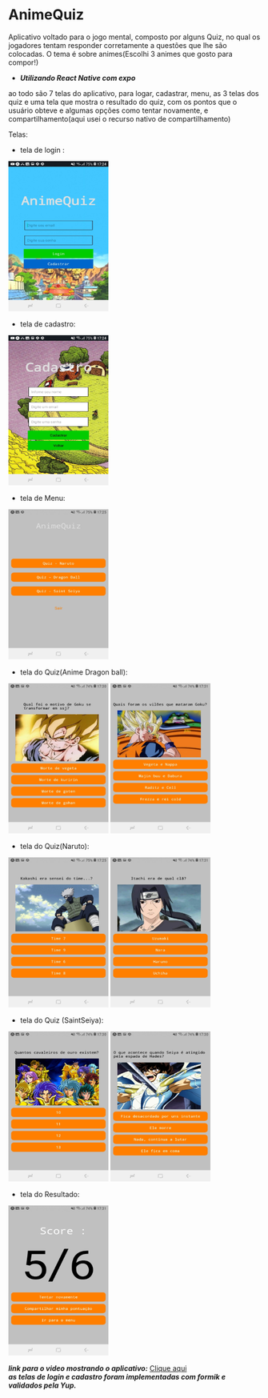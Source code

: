# AnimeQuiz


Aplicativo voltado para o jogo mental, composto por alguns Quiz, no qual os jogadores tentam
responder corretamente a questões que lhe são colocadas. O tema é sobre animes(Escolhi 3 animes 
que gosto para compor!)


- ***Utilizando React Native com expo***

ao todo são 7 telas do aplicativo, para logar, cadastrar, menu, as 3 telas dos quiz e uma
tela que mostra o resultado do quiz, com os pontos que o usuário obteve e algumas opções
como tentar novamente, e compartilhamento(aqui usei o recurso nativo de compartilhamento)



Telas: 

- tela de login :


<img src="https://github.com/brendowcaval/quiz_app/blob/main/src/images/telas/login.jpg"  width="200" height="300">


- tela de cadastro: 


<img src="https://github.com/brendowcaval/quiz_app/blob/main/src/images/telas/cadastro.jpg"  width="200" height="300">


- tela de Menu: 

<img src="https://github.com/brendowcaval/quiz_app/blob/main/src/images/telas/menu.jpg"  width="200" height="300">

- tela do Quiz(Anime Dragon ball):
<div style={{flex-direction:row}}>
<img src="https://github.com/brendowcaval/quiz_app/blob/main/src/images/telas/db1.jpg"  width="200" height="300">
<img src="https://github.com/brendowcaval/quiz_app/blob/main/src/images/telas/db2.jpg"  width="200" height="300">
  </div>
 
 
 - tela do Quiz(Naruto):
<div style={{flex-direction:row}}>
<img src="https://github.com/brendowcaval/quiz_app/blob/main/src/images/telas/naruto1.jpg"  width="200" height="300">
<img src="https://github.com/brendowcaval/quiz_app/blob/main/src/images/telas/naruto2.jpg"  width="200" height="300">
</div>

- tela do Quiz (SaintSeiya):
<div style={{flex-direction:row}}>
<img src="https://github.com/brendowcaval/quiz_app/blob/main/src/images/telas/saint1.jpg"  width="200" height="300">
<img src="https://github.com/brendowcaval/quiz_app/blob/main/src/images/telas/saint2.jpg"  width="200" height="300">
  </div>

- tela do Resultado:

<img src="https://github.com/brendowcaval/quiz_app/blob/main/src/images/telas/resultado.jpg"
width="200" height="300">


***link para o video mostrando o aplicativo:*** [Clique aqui](https://www.youtube.com/watch?v=vCPeSKyjA8c) <br />
***as telas de login e cadastro foram implementadas com formik e validados pela Yup.***
 





